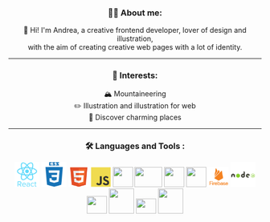 <div id="badges" align="center">
  
### :woman_technologist: About me:
👋  Hi! I'm Andrea, a creative frontend developer, lover of design and illustration, <br>with the aim of creating creative web pages with a lot of identity.
</div>

---
<div align="center">
  
### :sunflower: Interests:
:mountain_snow: Mountaineering <br>
:pencil2: Illustration and illustration for web <br>
 💞️ Discover charming places

</div>

---
<div align="center">

### 🛠️ Languages and Tools :
<img src="https://raw.githubusercontent.com/devicons/devicon/55609aa5bd817ff167afce0d965585c92040787a/icons/react/react-original-wordmark.svg" width="50" height="50"> 
<img src="https://raw.githubusercontent.com/devicons/devicon/55609aa5bd817ff167afce0d965585c92040787a/icons/css3/css3-plain-wordmark.svg" width="50" height="50"> 
<img src="https://raw.githubusercontent.com/devicons/devicon/55609aa5bd817ff167afce0d965585c92040787a/icons/html5/html5-original.svg" width="40" height="40"> 
<img src="https://raw.githubusercontent.com/devicons/devicon/55609aa5bd817ff167afce0d965585c92040787a/icons/javascript/javascript-original.svg" width="40" height="40"> 
<img src="https://cdn.iconscout.com/icon/free/png-256/free-typescript-1174965.png?f=webp" width="40" height="40"> 
<img src="https://upload.wikimedia.org/wikipedia/commons/thumb/9/96/Sass_Logo_Color.svg/2560px-Sass_Logo_Color.svg.png" width="55" height="40"> 
<img src="https://camo.githubusercontent.com/f2c80b28082b1568bf6ae3e4b999dcf6916e4f7ef611aa48efed85198ebe53a9/68747470733a2f2f6a6573746a732e696f2f696d672f6a6573742e706e67" width="40" height="40"> 
<img src="https://upload.wikimedia.org/wikipedia/commons/thumb/f/f1/Vitejs-logo.svg/1200px-Vitejs-logo.svg.png" width="40" height="40"> 
<img src="https://raw.githubusercontent.com/devicons/devicon/55609aa5bd817ff167afce0d965585c92040787a/icons/firebase/firebase-plain-wordmark.svg" width="40" height="40"> 
<img src="https://raw.githubusercontent.com/devicons/devicon/55609aa5bd817ff167afce0d965585c92040787a/icons/nodejs/nodejs-original-wordmark.svg" width="50" height="50">
<img src="https://upload.wikimedia.org/wikipedia/commons/thumb/e/e3/ESLint_logo.svg/1200px-ESLint_logo.svg.png" width="40" height="35">
<img src="https://www.pngall.com/wp-content/uploads/13/Mongodb-PNG-Image-HD.png" width="50" height="50">
<img src="https://cloudinary-marketing-res.cloudinary.com/image/upload/w_320,h_223,c_pad,b_auto:predominant,fl_preserve_transparency/v1599098500/creative_source/Logo/Cloud%20Glyph/cloudinary_cloud_glyph_blue_png.jpg?_s=public-apps" width="40" height="30">
<img src="https://creazilla-store.fra1.digitaloceanspaces.com/icons/3256964/file-type-prettier-icon-sm.png" width="50" height="50">

</div>
